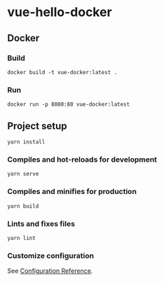 # vue-hello-docker

## Docker
### Build 
```
docker build -t vue-docker:latest .
```
### Run 
```
docker run -p 8080:80 vue-docker:latest
```

## Project setup
```
yarn install
```

### Compiles and hot-reloads for development
```
yarn serve
```

### Compiles and minifies for production
```
yarn build
```

### Lints and fixes files
```
yarn lint
```

### Customize configuration
See [Configuration Reference](https://cli.vuejs.org/config/).
